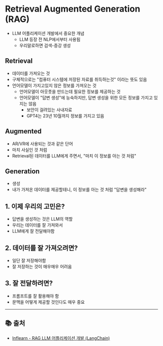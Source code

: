 # Retrieval Augmented Generation (RAG)

-   LLM 어플리케이션 개발에서 중요한 개념
    -   LLM 등장 전 NLP에서부터 사용됨
    -   우리말로하면 검색-증강 생성

## Retrieval

-   데이터를 가져오는 것
-   구체적으로는 "컴퓨터 시스템에 저장된 자료를 취득하는것" 이라는 뜻도
    있음
-   언어모델이 가지고있지 않은 정보를 가져오는 것
    -   언어모델이 아웃풋을 만드는데 필요한 정보를 제공하는 것
    -   언어모델이 "답변 생성"에 능숙하지만, 답변 생성을 위한 모든
        정보를 가지고 있지는 않음
        -   보안이 걸려있는 사내자료
        -   GPT4는 23년 10월까지 정보를 가지고 있음

## Augmented

-   AR/VR에 사용되는 것과 같은 단어
-   마치 사실인 것 처럼
-   Retrieval된 데이터를 LLM에게 주면서, "마치 이 정보를 아는 것 처럼"

## Generation

-   생성
-   내가 가져온 데이터를 제공할테니, 이 정보를 아는 것 처럼 "답변을
    생성해라"

## 1. 이제 우리의 고민은?

-   답변을 생성하는 것은 LLM의 역할
-   우리는 데이터를 잘 가져와서
-   LLM에게 잘 전달해야함

## 2. 데이터를 잘 가져오려면?

-   일단 잘 저장해야함
-   잘 저장하는 것이 매우매우 어려움

## 3. 잘 전달하려면?

-   프롬프트를 잘 활용해야 함
-   문맥을 어떻게 제공할 것인다도 매우 중요

------------------------------------------------------------------------

## 📚 출처

-   [Inflearn - RAG LLM 어플리케이션 개발
    (LangChain)](https://www.inflearn.com/course/rag-llm-application%EA%B0%9C%EB%B0%9C-langchain/community)
